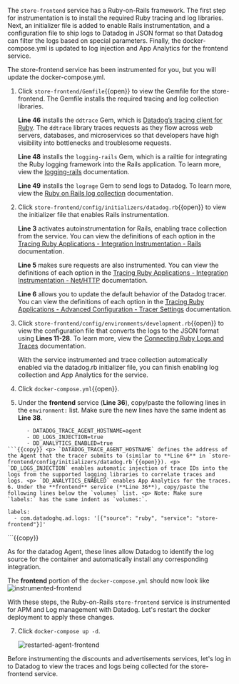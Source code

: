 The `store-frontend` service has a Ruby-on-Rails framework. The first step for instrumentation is to install the required Ruby tracing and log libraries. Next, an initializer file is added to enable Rails instrumentation, and a configuration file to ship logs to Datadog in JSON format so that Datadog can filter the logs based on special parameters. Finally, the docker-compose.yml is updated to log injection and App Analytics for the frontend service. 

The store-frontend service has been instrumented for you, but you will update the docker-compose.yml.

1. Click `store-frontend/Gemfile`{{open}} to view the Gemfile for the store-frontend. The Gemfile installs the required tracing and log collection libraries.<p> **Line 46** installs the `ddtrace` Gem, which is <a href="https://docs.datadoghq.com/tracing/setup/ruby/" target="_blank">Datadog’s tracing client for Ruby</a>. The `ddtrace` library traces requests as they flow across web servers, databases, and microservices so that developers have high visibility into bottlenecks and troublesome requests. <p>**Line 48** installs the `logging-rails` Gem, which is a railtie for integrating the Ruby logging framework into the Rails application. To learn more, view the <a href="https://github.com/TwP/logging-rails" target="_blank">logging-rails</a> documentation. <p>**Line 49** installs the `lograge` Gem to send logs to Datadog. To learn more, view the <a href="https://docs.datadoghq.com/logs/log_collection/ruby/#setup" target="_blank">Ruby on Rails log collection</a> documentation.

2. Click `store-frontend/config/initializers/datadog.rb`{{open}} to view the initializer file that enables Rails instrumentation. <p>**Line 3** activates autoinstrumentation for Rails, enabling trace collection from the service. You can view the definitions of each option in the <a href="https://docs.datadoghq.com/tracing/setup/ruby/#rails" target="_blank">Tracing Ruby Applications - Integration Instrumentation - Rails</a> documentation. <p>**Line 5** makes sure requests are also instrumented. You can view the definitions of each option in the <a href="https://docs.datadoghq.com/tracing/setup/ruby/#net-http" target="_blank">Tracing Ruby Applications - Integration Instrumentation - Net/HTTP</a> documentation. <p>**Line 6** allows you to update the default behavior of the Datadog tracer. You can view the definitions of each option in the <a href="https://docs.datadoghq.com/tracing/setup/ruby/#advanced-configuration" target="_blank">Tracing Ruby Applications - Advanced Configuration - Tracer Settings</a> documentation.

3. Click `store-frontend/config/environments/development.rb`{{open}} to view the configuration file that converts the logs to the JSON format using **Lines 11-28**. To learn more, view the <a href="https://docs.datadoghq.com/tracing/connect_logs_and_traces/ruby/?tab=lograge#automatic-trace-id-injection" target="_blank">Connecting Ruby Logs and Traces</a> documentation. <p> With the service instrumented and trace collection automatically enabled via the datadog.rb initializer file, you can finish enabling log collection and App Analytics for the service.

4. Click `docker-compose.yml`{{open}}. 
5. Under the **frontend** service (**Line 36**), copy/paste the following lines in the `environment:` list. Make sure the new lines have the same indent as **Line 38**.
```
      - DATADOG_TRACE_AGENT_HOSTNAME=agent
      - DD_LOGS_INJECTION=true
      - DD_ANALYTICS_ENABLED=true
```{{copy}} <p> `DATADOG_TRACE_AGENT_HOSTNAME` defines the address of the Agent that the tracer submits to (similar to **Line 6** in `store-frontend/config/initializers/datadog.rb`{{open}}). <p> `DD_LOGS_INJECTION` enables automatic injection of trace IDs into the logs from the supported logging libraries to correlate traces and logs. <p> `DD_ANALYTICS_ENABLED` enables App Analytics for the traces.
6. Under the **frontend** service (**Line 36**), copy/paste the following lines below the `volumes` list. <p> Note: Make sure `labels:` has the same indent as `volumes:`. 
```
    labels:
      - com.datadoghq.ad.logs: '[{"source": "ruby", "service": "store-frontend"}]'
```{{copy}} <p> As for the datadog Agent, these lines allow Datadog to identify the log source for the container and automatically install any corresponding integration. <p> The **frontend** portion of the `docker-compose.yml` should now look like ![instrumented-frontend](instrumentapp2/assets/instrumented-frontend.png) <p> With these steps, the Ruby-on-Rails `store-frontend` service is instrumented for APM and Log management with Datadog. Let's restart the docker deployment to apply these changes.

7. Click `docker-compose up -d`. <p> ![restarted-agent-frontend](instrumentapp2/assets/restarted-agent-frontend.png)

Before instrumenting the discounts and advertisements services, let's log in to Datadog to view the traces and logs being collected for the store-frontend service. 